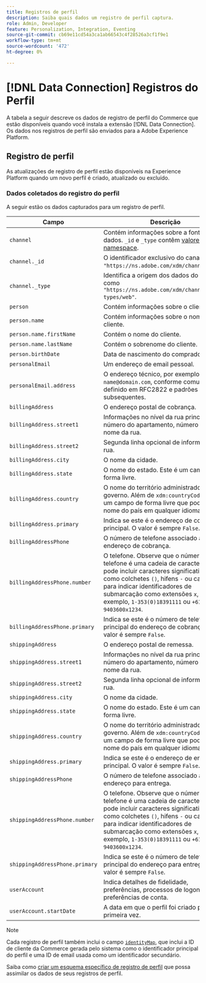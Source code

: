 ```yaml
---
title: Registros de perfil
description: Saiba quais dados um registro de perfil captura.
role: Admin, Developer
feature: Personalization, Integration, Eventing
source-git-commit: cb69e11cd54a3ca1ab66543c4f28526a3cf1f9e1
workflow-type: tm+mt
source-wordcount: '472'
ht-degree: 0%

---
```


# [!DNL Data Connection] Registros do Perfil

A tabela a seguir descreve os dados de registro de perfil do Commerce que estão disponíveis quando você instala a extensão [!DNL Data Connection]. Os dados nos registros de perfil são enviados para a Adobe Experience Platform.

## Registro de perfil

As atualizações de registro de perfil estão disponíveis na Experience Platform quando um novo perfil é criado, atualizado ou excluído.

### Dados coletados do registro do perfil

A seguir estão os dados capturados para um registro de perfil.

| Campo | Descrição |
|---|---|
| `channel` | Contém informações sobre a fonte de dados. `_id` e `_type` contêm [valores com namespace](https://experienceleague.adobe.com/pt-br/docs/experience-platform/xdm/schema/namespaces). |
| `channel._id` | O identificador exclusivo do canal, como `"https://ns.adobe.com/xdm/channels/web"`. |
| `channel._type` | Identifica a origem dos dados do canal, como `"https://ns.adobe.com/xdm/channel-types/web"`. |
| `person` | Contém informações sobre o cliente. |
| `person.name` | Contém informações sobre o nome do cliente. |
| `person.name.firstName` | Contém o nome do cliente. |
| `person.name.lastName` | Contém o sobrenome do cliente. |
| `person.birthDate` | Data de nascimento do comprador. |
| `personalEmail` | Um endereço de email pessoal. |
| `personalEmail.address` | O endereço técnico, por exemplo, `name@domain.com`, conforme comumente definido em RFC2822 e padrões subsequentes. |
| `billingAddress` | O endereço postal de cobrança. |
| `billingAddress.street1` | Informações no nível da rua principal, número do apartamento, número da rua e nome da rua. |
| `billingAddress.street2` | Segunda linha opcional de informações da rua. |
| `billingAddress.city` | O nome da cidade. |
| `billingAddress.state` | O nome do estado. Este é um campo de forma livre. |
| `billingAddress.country` | O nome do território administrado pelo governo. Além de `xdm:countryCode`, este é um campo de forma livre que pode ter o nome do país em qualquer idioma. |
| `billingAddress.primary` | Indica se este é o endereço de cobrança principal. O valor é sempre `False`. |
| `billingAddressPhone` | O número de telefone associado ao endereço de cobrança. |
| `billingAddressPhone.number` | O telefone. Observe que o número de telefone é uma cadeia de caracteres e pode incluir caracteres significativos, como colchetes `()`, hifens `-` ou caracteres para indicar identificadores de submarcação como extensões `x`, por exemplo, `1-353(0)18391111` ou `+613 9403600x1234`. |
| `billingAddressPhone.primary` | Indica se este é o número de telefone principal do endereço de cobrança. O valor é sempre `False`. |
| `shippingAddress` | O endereço postal de remessa. |
| `shippingAddress.street1` | Informações no nível da rua principal, número do apartamento, número da rua e nome da rua. |
| `shippingAddress.street2` | Segunda linha opcional de informações da rua. |
| `shippingAddress.city` | O nome da cidade. |
| `shippingAddress.state` | O nome do estado. Este é um campo de forma livre. |
| `shippingAddress.country` | O nome do território administrado pelo governo. Além de `xdm:countryCode`, este é um campo de forma livre que pode ter o nome do país em qualquer idioma. |
| `shippingAddress.primary` | Indica se este é o endereço de entrega principal. O valor é sempre `False`. |
| `shippingAddressPhone` | O número de telefone associado ao endereço para entrega. |
| `shippingAddressPhone.number` | O telefone. Observe que o número de telefone é uma cadeia de caracteres e pode incluir caracteres significativos, como colchetes `()`, hifens `-` ou caracteres para indicar identificadores de submarcação como extensões `x`, por exemplo, `1-353(0)18391111` ou `+613 9403600x1234`. |
| `shippingAddressPhone.primary` | Indica se este é o número de telefone principal do endereço para entrega. O valor é sempre `False`. |
| `userAccount` | Indica detalhes de fidelidade, preferências, processos de logon e outras preferências de conta. |
| `userAccount.startDate` | A data em que o perfil foi criado pela primeira vez. |

>[!NOTE]
>
>Cada registro de perfil também inclui o campo [`identityMap`](https://experienceleague.adobe.com/pt-br/docs/experience-platform/xdm/field-groups/profile/identitymap), que inclui a ID de cliente da Commerce gerada pelo sistema como o identificador principal do perfil e uma ID de email usada como um identificador secundário.

Saiba como [criar um esquema específico de registro de perfil](profile-data.md) que possa assimilar os dados de seus registros de perfil.
